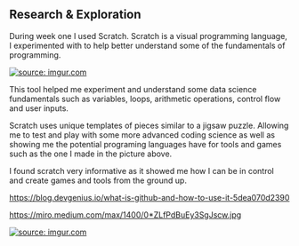 ## Research & Exploration

During week one I used Scratch. Scratch is a visual programming language, I experimented with to help better understand some of the fundamentals of programming.

<a href="https://imgur.com/gBk6hNq"><img src="https://i.imgur.com/gBk6hNq.png" title="source: imgur.com" /></a>

This tool helped me experiment and understand some data science fundamentals such as variables, loops, arithmetic operations, control flow and user inputs.

Scratch uses unique templates of pieces similar to a jigsaw puzzle. Allowing me to test and play with some more advanced coding science as well as showing me the potential programing languages have for tools and games such as the one I made in the picture above.

I found scratch very informative as it showed me how I can be in control and create games and tools from the ground up.

https://blog.devgenius.io/what-is-github-and-how-to-use-it-5dea070d2390

https://miro.medium.com/max/1400/0*ZLfPdBuEy3SgJscw.jpg

<a href="https://imgur.com/gBk6hNq"><img src="[https://i.imgur.com/gBk6hNq.png](https://miro.medium.com/max/1400/0*ZLfPdBuEy3SgJscw.jpg)" title="source: imgur.com" /></a>

